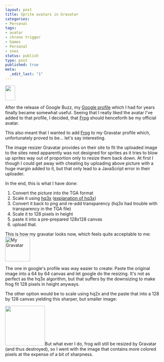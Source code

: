 ```yaml
---
layout: post
title: Sprite avatars in Gravatar
categories:
- Personal
tags:
- avatar
- chrono trigger
- Games
- Personal
- snes
status: publish
type: post
published: true
meta:
  _edit_last: "1"
---
```

<img class="size-full wp-image-656 alignright" title="Frog" src="http://www.gnegg.ch/wp-content/uploads/2010/02/Frog-Front-1.gif" alt="" width="32" height="48" />

After the release of Google Buzz, my <a href="http://www.google.com/profiles/phofstetter">Google profile</a> which I had for years finally became somewhat useful. Seeing that I really liked the avatar I've added to that profile, I decided, that <a href="http://en.wikipedia.org/wiki/List_of_characters_in_Chrono_Trigger#Frog">Frog</a> should henceforth be my official avatar.

This also meant that I wanted to add <a href="http://en.wikipedia.org/wiki/List_of_characters_in_Chrono_Trigger#Frog">Frog</a> to my Gravatar profile which, unfortunately proved to be... let's say interesting.

The image resizer Gravatar provides on their site to fit the uploaded image to the sites need apparently was not designed for sprites as it tries to blow up sprites way out of proportion only to resize them back down. At first I though I could get away with cheating by uploading above picture with a huge margin added to it, but that only lead to a JavaScript error in their uploader.

In the end, this is what I have done:
<ol>
	<li>Convert the picture into the TGA format</li>
	<li>Scale it using <a href="http://web.archive.org/web/20080208215126/http://www.hiend3d.com/hq3x.html">hq3x</a> (<a href="http://en.wikipedia.org/wiki/Pixel_art_scaling_algorithms">explanation of hq3x</a>)</li>
	<li>Convert it back to png and re-add transparency (hq3x had trouble with transparency in the TGA file)</li>
	<li>Scale it to 128 pixels in height</li>
	<li>paste it into a pre-prepared 128x128 canvas</li>
	<li>upload that.</li>
</ol>
This is how my gravatar looks now, which feels quite acceptable to me:

<img class="aligncenter" title="Gravatar" src="http://www.gravatar.com/avatar/117112d883960c8ed0e13823f88e45f1" alt="My Gravatar" width="80" height="80" />

The one in google's profile was way easier to create: Paste the original image into a 64 by 64 canvas and let google do the resizing. It's not as perfect as the hq3x algorithm, but that suffers by the downsizing to make frog fit 128 pixels in height anyways.

The other option would be to scale using hq2x and the paste that into a 128 by 128 canvas yielding this sharper, but smaller image:

<a href="http://www.gnegg.ch/wp-content/uploads/2010/02/gravatar-sharp.png"><img class="aligncenter size-full wp-image-657" title="Sharper Frog" src="http://www.gnegg.ch/wp-content/uploads/2010/02/gravatar-sharp.png" alt="" width="128" height="128" /></a>But what ever I do, frog will still be resized by Gravatar (and thus destroyed), so I went with the image that contains more colored pixels at the expense of a bit of sharpness.
